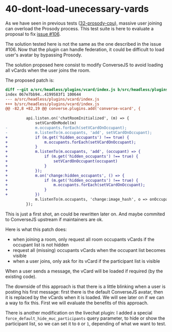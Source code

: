 # 40-dont-load-unecessary-vards

As we have seen in previous tests ([32-prosody-cpu](../32-prosody-cpu/)), massive user joining can overload the Prosody process.
This test suite is here to evaluate a proposal to fix [issue #106](https://github.com/JohnXLivingston/peertube-plugin-livechat/issues/106).

The solution tested here is not the same as the one described in the issue #106.
Now that the plugin can handle federation, it could be difficult to load user's avatar by bypassing Prosody.

The solution proposed here consist to modify ConverseJS to avoid loading all vCards when the user joins the room.

The proposed patch is:

```patch
diff --git a/src/headless/plugins/vcard/index.js b/src/headless/plugins/vcard/index.js
index 067e7bb94..4199583f1 100644
--- a/src/headless/plugins/vcard/index.js
+++ b/src/headless/plugins/vcard/index.js
@@ -82,8 +82,19 @@ converse.plugins.add('converse-vcard', {
 
         api.listen.on('chatRoomInitialized', (m) => {
             setVCardOnModel(m)
-            m.occupants.forEach(setVCardOnOccupant);
-            m.listenTo(m.occupants, 'add', setVCardOnOccupant);
+            if (m.get('hidden_occupants') !== true) {
+                m.occupants.forEach(setVCardOnOccupant);
+            }
+            m.listenTo(m.occupants, 'add', (occupant) => {
+                if (m.get('hidden_occupants') !== true) {
+                    setVCardOnOccupant(occupant)
+                }
+            });
+            m.on('change:hidden_occupants', () => {
+                if (m.get('hidden_occupants') !== true) {
+                    m.occupants.forEach(setVCardOnOccupant);
+                }
+            })
             m.listenTo(m.occupants, 'change:image_hash', o => onOccupantAvatarChanged(o));
         });
```

This is just a first shot, an could be rewritten later on.
And maybe commited to ConverseJS upstream if maintainers are ok.

Here is what this patch does:

* when joining a room, only request all room occupants vCards if the occupant list is not hidden
* request all (missing) occupants vCards when the occupant list becomes visible
* when a user joins, only ask for its vCard if the participant list is visible

When a user sends a message, the vCard will be loaded if required (by the existing code).

The downside of this approach is that there is a little blinking when a user is posting his first message: first there is the default ConverseJS avatar, then it is replaced by the vCards when it is loaded.
We will see later on if we can a way to fix this. First we will evaluate the benefits of this approach.

There is another modification on the livechat plugin: I added a special `force_default_hide_muc_participants` query parameter, to hide or show the participant list, so we can set it to `0` or `1`, depending of what we want to test.
